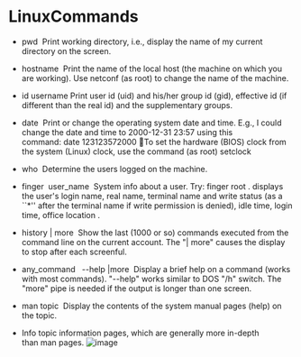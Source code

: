 # LinuxCommands

- pwd 
Print working directory, i.e., display the name of my current directory on the  screen.

- hostname 
Print the name of the local host (the machine on which you are working). Use netconf (as root) to change the name of the machine.

- id username
Print user id (uid) and his/her group id (gid), effective id (if different than the real id) and the supplementary groups.

- date 
Print or change the operating system date and time. E.g., I could change the date and time to 2000-12-31 23:57 using this command: date 123123572000 To set the 
hardware (BIOS) clock from the system (Linux) clock, use the command (as root) setclock

- who 
Determine the users logged on the machine.

- finger  user_name 
System info about a user. Try: finger root . displays the user's login name, real name, terminal name and write status (as a ``*'' after the terminal name if write permission is denied), idle time, login time, office location .

- history | more 
Show the last (1000 or so) commands executed from the command line on the current account. The "| more" causes the display to stop after each screenful.

- any_command   --help |more 
Display a brief help on a command (works with most commands). "--help" works similar to DOS "/h" switch. The "more" pipe is needed if the output is longer than one screen.

- man topic 
Display the contents of the system manual pages (help) on the topic. 

- Info topic
information pages, which are generally more in-depth than man pages.
![image](https://user-images.githubusercontent.com/10717008/161159048-c39c1f92-5d46-4ca9-bcf4-8e47e77755d6.png)



